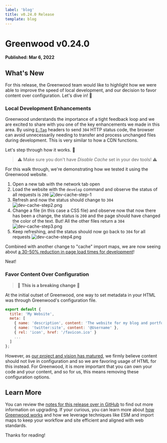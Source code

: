 ```yaml
---
label: 'blog'
title: v0.24.0 Release
template: blog
---
```


# Greenwood v0.24.0

**Published: Mar 6, 2022**

## What's New
For this release, the Greenwood team would like to highlight how we were able to improve the speed of local development, and our decision to favor content over configuration.  Let's dive in! 🤿


### Local Development Enhancements
Greenwood understands the importance of a tight feedback loop and we are excited to share with you one of the key enhancements we made in this area.  By using [`E-Tag`](https://developer.mozilla.org/en-US/docs/Web/HTTP/Headers/ETag) headers to send `304` HTTP status code, the browser can avoid unnecessarily needing to transfer and process unchanged files during development.  This is very similar to how a CDN functions.

Let's step through how it works. 👀

> ⚠️ Make sure you don't have _Disable Cache_ set in your dev tools!  ⚠️ 

For this walk through, we're demonstrating how we tested it using the Greenwood website.
1. Open a new tab with the network tab open
1. Load the website with the `develop` command and observe the status of all requests is `200`
![dev-cache-step-1](/assets/blog-images/dev-cache-step1.png)
1. Refresh and now the status should change to `304`
![dev-cache-step2.png](/assets/blog-images/dev-cache-step2.png)
1. Change a file (in this case a CSS file) and observe now that now there has been a change, the status is `200` and the page should have changed the color of the text.  But!  All the other files return a `304`
![dev-cache-step3.png](/assets/blog-images/dev-cache-step3.png)
1. Keep refreshing, and the status should now go back to `304` for all requests
![dev-cache-step4.png](/assets/blog-images/dev-cache-step4.png)

Combined with another change to "cache" import maps, we are now seeing about [a 30-50% reduction in page load times for development](https://github.com/ProjectEvergreen/greenwood/pull/760#issuecomment-1046120992)!

Neat!

### Favor Content Over Configuration

> 🛑 **This is a breaking change** 🛑

At the initial outset of Greenwood, one way to set metadata in your HTML was through Greenwood's configuration file.
```js
export default {
  title: 'My Website',
  meta: [
    { name: 'description', content: 'The website for my blog and portfolio.' },
    { name: 'twitter:site', content: '@Username' },
    { rel: 'icon', href: '/favicon.ico' }
    ...
  ]
};
```

However, as [our project and vision has matured](/blog/state-of-greenwood-2022/), we firmly believe content should not live in configuration and so we are favoring usage of HTML for this instead.  For Greenwood, it is more important that you can own your code and your content, and so for us, this means removing these configuration options.

## Learn More

You can review the [notes for this release over in GitHub](https://github.com/ProjectEvergreen/greenwood/releases/tag/v0.24.0) to find out more information on upgrading.  If your curious, you can learn more about [how Greenwood works](/about/how-it-works/#cli) and how we leverage techniques like ESM and import maps to keep your workflow and site efficient and aligned with web standards.

Thanks for reading!